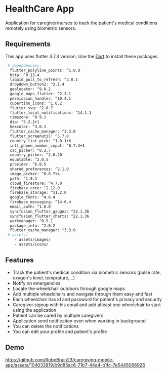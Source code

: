 # HealthCare App

Application for caregiver/nurses to track the patient's medical conditions remotely using biometric sensors.

## Requirements

This app uses flutter 3.7.3 version,
Use the [Dart](https://pub.dev/) to install these packages.

```bash
 # dependencies:
  flutter_polyline_points: ^1.0.0
  http: ^0.13.4
  liquid_pull_to_refresh: ^3.0.1
  dropdown_button2: ^2.1.4
  geolocator: ^9.0.2
  google_maps_flutter: ^2.3.1
  permission_handler: ^10.4.1
  cupertino_icons: ^1.0.2
  flutter_svg: ^2.0.7
  flutter_local_notifications: ^14.1.1
  timezone: ^0.9.1
  dio: ^5.2.1+1
  hexcolor: ^3.0.1
  flutter_cache_manager: ^3.3.0
  flutter_screenutil: ^5.7.0
  country_list_pick: ^1.0.1+6
  intl_phone_number_input: ^0.7.3+1
  csc_picker: ^0.2.7
  country_picker: ^2.0.20
  equatable: ^2.0.5
  provider: ^6.0.5
  shared_preferences: ^2.1.0
  image_picker: ^0.8.7+4
  path: ^1.8.3
  cloud_firestore: ^4.7.0
  firebase_core: ^2.12.0
  firebase_storage: ^11.2.0
  google_fonts: ^4.0.4
  firebase_messaging: ^14.6.4
  email_auth: ^1.0.0
  syncfusion_flutter_gauges: ^22.1.36
  syncfusion_flutter_charts: ^22.1.36
  workmanager: ^0.5.1
  package_info: ^2.0.2
  flutter_cache_manager: ^3.3.0
 # assets:
    - assets/images/
    - assets/icons/

```


## Features 
- Track the patient's medical condition via biometric sensors (pulse rate, oxygen's level, temprature,...)
- Notify on emergencies 
- Locate the wheelchair outdoors through google maps
- Add multiple wheelchairs and navigate through them easy and fast
- Each wheelchair has id and password for patient's privacy and security
- Caregiver signup with his email and add atleast one wheelchair to start using the application
- Patient can be cared by multiple caregivers
- Application send notification even when working in background
- You can delete the notifications
- You can edit your profile and patient's profile 


## Demo


https://github.com/RoboBrain23/caregiving-mobile-app/assets/104033819/b9d85ac6-71b7-44a4-b1fc-7e5445066926




